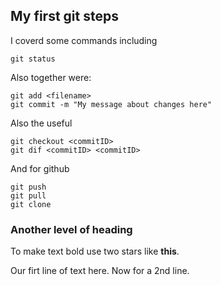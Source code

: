 ## My first git steps
I coverd some commands including  

```
git status
```

Also together were:

```
git add <filename>
git commit -m "My message about changes here"
```

Also the useful

```
git checkout <commitID>
git dif <commitID> <commitID>
```

And for github
```
git push
git pull
git clone
```

### Another level of heading
To make text bold use two stars like **this**. 

Our firt line of text here.
Now for a 2nd line.
